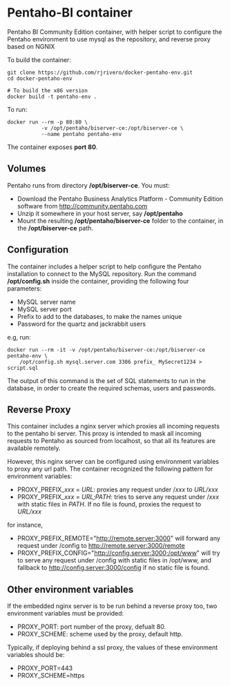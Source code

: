 Pentaho-BI container
====================

Pentaho BI Community Edition container, with helper script to configure the Pentaho environment to use mysql as the repository, and reverse proxy based on NGNIX

To build the container:

```
git clone https://github.com/rjrivero/docker-pentaho-env.git
cd docker-pentaho-env

# To build the x86 version
docker build -t pentaho-env .
```

To run:

```
docker run --rm -p 80:80 \
           -v /opt/pentaho/biserver-ce:/opt/biserver-ce \
           --name pentaho pentaho-env
```

The container exposes **port 80**.

Volumes
-------

Pentaho runs from directory **/opt/biserver-ce**. You must:

  - Download the Pentaho Business Analytics Platform - Community Edition
    software from http://community.pentaho.com
  - Unzip it somewhere in your host server, say **/opt/pentaho**
  - Mount the resulting **/opt/pentaho/biserver-ce** folder to the container, in the **/opt/biserver-ce** path.

Configuration
-------------

The container includes a helper script to help configure the Pentaho installation to connect to the MySQL repository. Run the command **/opt/config.sh** inside the container, providing the following four parameters:

  - MySQL server name
  - MySQL server port
  - Prefix to add to the databases, to make the names unique
  - Password for the quartz and jackrabbit users

e.g, run:

```
docker run --rm -it -v /opt/pentaho/biserver-ce:/opt/biserver-ce pentaho-env \
    /opt/config.sh mysql.server.com 3306 prefix_ MySecret1234 > script.sql
```

The output of this command is the set of SQL statements to run in the database, in order to create the required schemas, users and passwords.

Reverse Proxy
-------------

This container includes a nginx server which proxies all incoming requests to the pentaho bi server. This proxy is intended to mask all incoming requests to Pentaho as sourced from localhost, so that all its features are available remotely.

However, this nginx server can be configured using environment variables to proxy any url path. The container recognized the following pattern for environment variables:

  - PROXY_PREFIX_*xxx* = *URL*: proxies any request under /*xxx* to *URL/xxx*
  - PROXY_PREFIX_*xxx* = *URL;PATH*: tries to serve any request under /*xxx* with static files in *PATH*. If no file is found, proxies the request to *URL/xxx*

for instance,

  - PROXY_PREFIX_REMOTE="http://remote.server:3000" will forward any request under /config to http://remote.server:3000/remote
  - PROXY_PREFIX_CONFIG="http://config.server:3000;/opt/www" will try to serve any request under /config with static files in /opt/www, and fallback to http://config.server:3000/config if no static file is found.

Other environment variables
---------------------------

If the embedded nginx server is to be run behind a reverse proxy too, two environment variables must be provided:

  - PROXY_PORT: port number of the proxy, defualt 80.
  - PROXY_SCHEME: scheme used by the proxy, default http.

Typically, if deploying behind a ssl proxy, the values of these environment variables should be:

  - PROXY_PORT=443
  - PROXY_SCHEME=https

